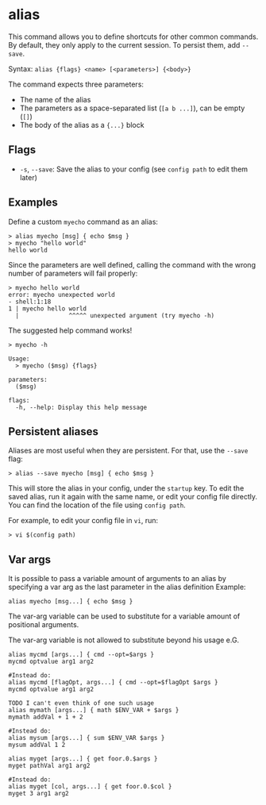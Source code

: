 # alias

This command allows you to define shortcuts for other common commands. By default, they only apply to the current session. To persist them, add `--save`.

Syntax: `alias {flags} <name> [<parameters>] {<body>}`

The command expects three parameters:

* The name of the alias
* The parameters as a space-separated list (`[a b ...]`), can be empty (`[]`)
* The body of the alias as a `{...}` block

## Flags

* `-s`, `--save`: Save the alias to your config (see `config path` to edit them later)

## Examples

Define a custom `myecho` command as an alias:

```shell
> alias myecho [msg] { echo $msg }
> myecho "hello world"
hello world
```

Since the parameters are well defined, calling the command with the wrong number of parameters will fail properly:

```shell
> myecho hello world
error: myecho unexpected world
- shell:1:18
1 | myecho hello world
  |              ^^^^^ unexpected argument (try myecho -h)
```

The suggested help command works!

```shell
> myecho -h

Usage:
  > myecho ($msg) {flags}

parameters:
  ($msg)

flags:
  -h, --help: Display this help message
```

## Persistent aliases

Aliases are most useful when they are persistent. For that, use the `--save` flag:

```shell
> alias --save myecho [msg] { echo $msg }
```

This will store the alias in your config, under the `startup` key. To edit the saved alias, run it again with the same name, or edit your config file directly. You can find the location of the file using `config path`.

For example, to edit your config file in `vi`, run:
```shell
> vi $(config path)
```

## Var args

It is possible to pass a variable amount of arguments to an alias by specifying a var arg as the last parameter in the alias definition
Example:
```shell
alias myecho [msg...] { echo $msg }
```
The var-arg variable can be used to substitute for a variable amount of positional arguments.
<!-- The following restriction allows simpler Code. -->
The var-arg variable is not allowed to substitute beyond his usage
e.G.
```shell Example 1: Var arg variable used as named type argument and beyond
alias mycmd [args...] { cmd --opt=$args }
mycmd optvalue arg1 arg2

#Instead do:
alias mycmd [flagOpt, args...] { cmd --opt=$flagOpt $args }
mycmd optvalue arg1 arg2

```
```shell Example 2: Var arg variable used as rhs in "+" expression and beyond
TODO I can't even think of one such usage
alias mymath [args...] { math $ENV_VAR + $args }
mymath addVal + 1 + 2

#Instead do:
alias mysum [args...] { sum $ENV_VAR $args }
mysum addVal 1 2
```
```shell Example 3: Var arg variable used in path and beyond
alias myget [args...] { get foor.0.$args }
myget pathVal arg1 arg2

#Instead do:
alias myget [col, args...] { get foor.0.$col }
myget 3 arg1 arg2
```
